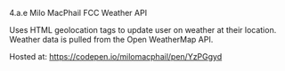 4.a.e
Milo MacPhail
FCC Weather API

Uses HTML geolocation tags to update user on weather at their location. Weather data is pulled from the Open WeatherMap API.

Hosted at: https://codepen.io/milomacphail/pen/YzPGgyd
